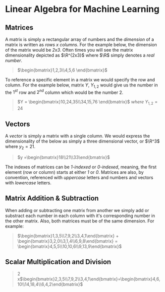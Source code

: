 # Linear Algebra for Machine Learning

## Matrices

A matrix is simply a rectangular array of numbers and the *dimension* of a matrix is written as *rows x columns*. For the example below, the dimension of the matrix would be *2x3*. Often times you will see the matrix dimensionality depicted as $\R^{2x3}$ where $\R$ simply denotes a *real number*.

> $\begin{bmatrix}1,2,3\\4,5,6 \end{bmatrix}$

To reference a specific element in a matrix we would specify the row and column. For the example below, matrix *Y*, $Y_{1,2}$ would give us the number in the $1^{st}$ row and $2^{nd}$ column which would be the number $2$.

> $Y = \begin{bmatrix}10,24,35\\34,15,76 \end{bmatrix}$   *where* $Y_{1,2} = 24$

## Vectors

A *vector* is simply a matrix with a single column. We would express the dimensionality of the below as simply a three dimensional vector, or $\R^3$ where $y_2 = 21$.

> $y =\begin{bmatrix}18\\21\\33\end{bmatrix}$

The indexes of matrices can be *1-indexed* or *0-indexed*, meaning, the first element (row or column) starts at either *1* or *0*. Matrices are also, by convention, referenced with *uppercase* letters and numbers and vectors with *lowercase* letters.

## Matrix Addition & Subtraction

When adding or subtracting one matrix from another we simply add or substract each number in each column with it's corresponding number in the other matrix. Also, both matrices must be of the same dimension. For example:

> $\begin{bmatrix}1,3,5\\7,9,2\\3,4,1\end{bmatrix} + \begin{bmatrix}3,2,0\\3,1,4\\6,9,8\end{bmatrix} = \begin{bmatrix}4,5,5\\10,10,6\\9,13,9\end{bmatrix}$

## Scalar Multiplication and Division

> $2$ x$\begin{bmatrix}2,3,5\\7,9,2\\3,4,1\end{bmatrix}=\begin{bmatrix}4,6,10\\14,18,4\\6,4,2\end{bmatrix}$